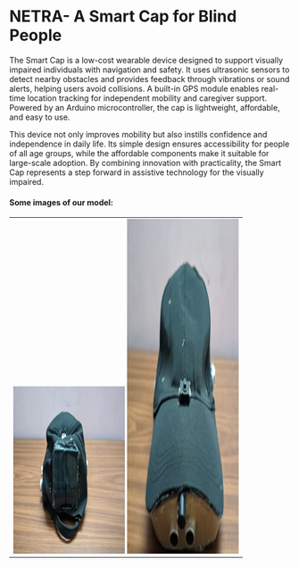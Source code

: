 # NETRA- A Smart Cap for Blind People
The Smart Cap is a low-cost wearable device designed to support visually impaired individuals with navigation and safety. It uses ultrasonic sensors to detect nearby obstacles and provides feedback through vibrations or sound alerts, helping users avoid collisions. A built-in GPS module enables real-time location tracking for independent mobility and caregiver support. Powered by an Arduino microcontroller, the cap is lightweight, affordable, and easy to use.

This device not only improves mobility but also instills confidence and independence in daily life. Its simple design ensures accessibility for people of all age groups, while the affordable components make it suitable for large-scale adoption. By combining innovation with practicality, the Smart Cap represents a step forward in assistive technology for the visually impaired.
<h4>Some images of our model:</h4>
<table>
  <tr>
    <td>
        <img src="pic1.jpg" alt="" width="200" height="300">
        <img src="pic2.jpg" alt="" width="200" height="600">
    </td>
  </tr>
</table>
